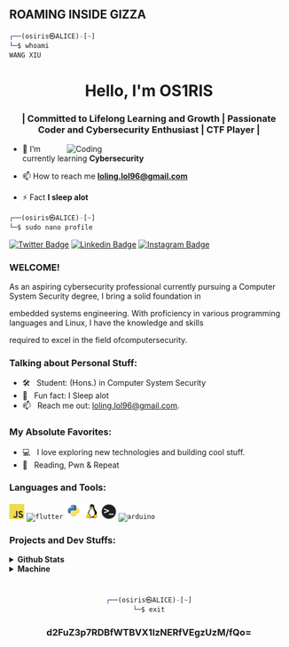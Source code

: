 ## ROAMING INSIDE GIZZA

```js
┌──(osiris㉿ALICE)-[~]
└─$ whoami
WANG XIU
```

<h1 align="center">Hello, I'm OS1RIS</h1>
<h3 align="center">| Committed to Lifelong Learning and Growth | Passionate Coder and Cybersecurity Enthusiast | CTF Player |</h3>
<img align="right" alt="Coding" width="400" src="https://static.miraheze.org/pgrwiki/f/f1/Dialogue-Lotus-Icon.png">

- 🌱 I’m currently learning **Cybersecurity**

- 📫 How to reach me **loling.lol96@gmail.com**

- ⚡ Fact **I sleep alot**

```js
┌──(osiris㉿ALICE)-[~]
└─$ sudo nano profile
```

[![Twitter Badge](https://img.shields.io/badge/-Twitter-00acee?style=flat-square&logo=Twitter&logoColor=white)](https://twitter.com/http_plnsgr)
[![Linkedin Badge](https://img.shields.io/badge/-LinkedIn-0e76a8?style=flat-square&logo=Linkedin&logoColor=white)](https://linkedin.com/in/affan-najiy-bb6aa8289)
[![Instagram Badge](https://img.shields.io/badge/-Instagram-e4405f?style=flat-square&logo=Instagram&logoColor=white)](https://instagram.com/uix.log/)

### WELCOME!

As an aspiring cybersecurity professional currently pursuing a Computer System Security degree, I bring a solid foundation in

embedded systems engineering. With proficiency in various programming languages and Linux, I have the knowledge and skills

required to excel in the field ofcomputersecurity.

### Talking about Personal Stuff:

- 🛠 &nbsp; Student: (Hons.) in Computer System Security
- 👾 &nbsp; Fun fact: I Sleep alot
- 📫 &nbsp; Reach me out: loling.lol96@gmail.com.

### My Absolute Favorites:

- 💻 &nbsp; I love exploring new technologies and building cool stuff.
- 🍕 &nbsp; Reading, Pwn & Repeat

### Languages and Tools:

<code><img height="27" src="https://raw.githubusercontent.com/github/explore/80688e429a7d4ef2fca1e82350fe8e3517d3494d/topics/javascript/javascript.png" alt="javascript"></code>
<code><img height="27" src="https://www.vectorlogo.zone/logos/flutterio/flutterio-icon.svg" alt="flutter"></code>
<code><img height="30" src="https://raw.githubusercontent.com/github/explore/80688e429a7d4ef2fca1e82350fe8e3517d3494d/topics/python/python.png" alt="python"></code>
<code><img height="27" src="https://raw.githubusercontent.com/devicons/devicon/master/icons/linux/linux-original.svg" alt="linux"></code>
<code><img height="27" src="https://raw.githubusercontent.com/github/explore/80688e429a7d4ef2fca1e82350fe8e3517d3494d/topics/terminal/terminal.png" alt="terminal"></code>
<code><img height="27" src="https://cdn.worldvectorlogo.com/logos/arduino-1.svg" alt="arduino"></code>

### Projects and Dev Stuffs:

<details>
  <summary><b>Github Stats</b></summary>

  <br />
  <img height="180em" src="https://github-readme-stats.vercel.app/api?username=plnsgr&show_icons=true&hide_border=true&&count_private=true&include_all_commits=true" />
  <img height="180em" src="https://github-readme-stats.vercel.app/api/top-langs/?username=plnsgr&exclude_repo=KNN-Image-Classification&show_icons=true&hide_border=true&layout=compact&langs_count=8"/>
</details>

<details>
  <br />
  <summary><b>Machine</b></summary>
  	<ul>
  	  <li><b>OS:</b> Windows 11/Kali Linux</li>
  	  <li><b>Browser: </b> WSL User</li>
	    <li><b>Code Editor:</b> VSCode - The best editor out there</li>
	    <li><b>To Stay Updated:</b> Twitter, and Hacker News</li>
	</ul>
</details>

#

<div align="center">

```js
┌──(osiris㉿ALICE)-[~]
└─$ exit
```

### d2FuZ3p7RDBfWTBVX1IzNERfVEgzUzM/fQo=

</div>
